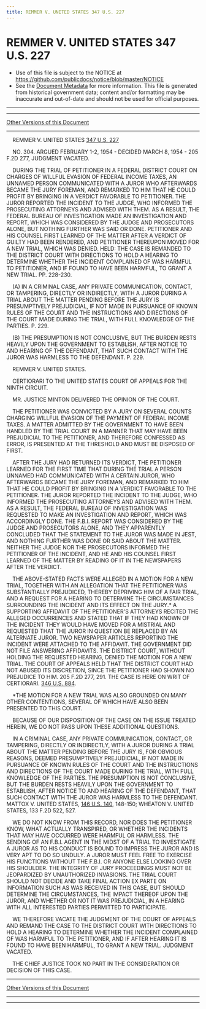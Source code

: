 ```yaml
---
title: REMMER V. UNITED STATES 347 U.S. 227
---
```


# REMMER V. UNITED STATES 347 U.S. 227

* Use of this file is subject to the NOTICE at https://github.com/publicdocs/notice/blob/master/NOTICE
* See the [Document Metadata](../../../index.md) for more information.
  This file is generated from historical government data; content and/or formatting may be inaccurate and out-of-date and should not be used for official purposes.

----------
----------

[Other Versions of this Document](https://publicdocs.github.io/go/links?ns=uslm-x&ref=%2Fus%2Fcourts%2Fscotus%2FusReporter%2F347%2F227)

----------

    REMMER V. UNITED STATES [347 U.S. 227][/us/courts/scotus/usReporter/347/227]

    NO. 304.  ARGUED FEBRUARY 1-2, 1954 - DECIDED MARCH 8, 1954 - 205 F.2D 277, JUDGMENT VACATED.

    DURING THE TRIAL OF PETITIONER IN A FEDERAL DISTRICT COURT ON CHARGES OF WILLFUL EVASION OF FEDERAL INCOME TAXES, AN UNNAMED PERSON COMMUNICATED WITH A JUROR WHO AFTERWARDS BECAME THE JURY FOREMAN, AND REMARKED TO HIM THAT HE COULD PROFIT BY BRINGING IN A VERDICT FAVORABLE TO PETITIONER.  THE JUROR REPORTED THE INCIDENT TO THE JUDGE, WHO INFORMED THE PROSECUTING ATTORNEYS AND ADVISED WITH THEM.  AS A RESULT, THE FEDERAL BUREAU OF INVESTIGATION MADE AN INVESTIGATION AND REPORT, WHICH WAS CONSIDERED BY THE JUDGE AND PROSECUTORS ALONE, BUT NOTHING FURTHER WAS SAID OR DONE.  PETITIONER AND HIS COUNSEL FIRST LEARNED OF THE MATTER AFTER A VERDICT OF GUILTY HAD BEEN RENDERED, AND PETITIONER THEREUPON MOVED FOR A NEW TRIAL, WHICH WAS DENIED.  HELD:  THE CASE IS REMANDED TO THE DISTRICT COURT WITH DIRECTIONS TO HOLD A HEARING TO DETERMINE WHETHER THE INCIDENT COMPLAINED OF WAS HARMFUL TO PETITIONER, AND IF FOUND TO HAVE BEEN HARMFUL, TO GRANT A NEW TRIAL.  PP. 228-230.

    (A)  IN A CRIMINAL CASE, ANY PRIVATE COMMUNICATION, CONTACT, OR TAMPERING, DIRECTLY OR INDIRECTLY, WITH A JUROR DURING A TRIAL ABOUT THE MATTER PENDING BEFORE THE JURY IS PRESUMPTIVELY PREJUDICIAL, IF NOT MADE IN PURSUANCE OF KNOWN RULES OF THE COURT AND THE INSTRUCTIONS AND DIRECTIONS OF THE COURT MADE DURING THE TRIAL, WITH FULL KNOWLEDGE OF THE PARTIES.  P. 229.

    (B)  THE PRESUMPTION IS NOT CONCLUSIVE, BUT THE BURDEN RESTS HEAVILY UPON THE GOVERNMENT TO ESTABLISH, AFTER NOTICE TO AND HEARING OF THE DEFENDANT, THAT SUCH CONTACT WITH THE JUROR WAS HARMLESS TO THE DEFENDANT.  P. 229.

    REMMER V. UNITED STATES.

    CERTIORARI TO THE UNITED STATES COURT OF APPEALS FOR THE NINTH CIRCUIT.

    MR. JUSTICE MINTON DELIVERED THE OPINION OF THE COURT.

    THE PETITIONER WAS CONVICTED BY A JURY ON SEVERAL COUNTS CHARGING WILLFUL EVASION OF THE PAYMENT OF FEDERAL INCOME TAXES.  A MATTER ADMITTED BY THE GOVERNMENT TO HAVE BEEN HANDLED BY THE TRIAL COURT IN A MANNER THAT MAY HAVE BEEN PREJUDICIAL TO THE PETITIONER, AND THEREFORE CONFESSED AS ERROR, IS PRESENTED AT THE THRESHOLD AND MUST BE DISPOSED OF FIRST.

    AFTER THE JURY HAD RETURNED ITS VERDICT, THE PETITIONER LEARNED FOR THE FIRST TIME THAT DURING THE TRIAL A PERSON UNNAMED HAD COMMUNICATED WITH A CERTAIN JUROR, WHO AFTERWARDS BECAME THE JURY FOREMAN, AND REMARKED TO HIM THAT HE COULD PROFIT BY BRINGING IN A VERDICT FAVORABLE TO THE PETITIONER.  THE JUROR REPORTED THE INCIDENT TO THE JUDGE, WHO INFORMED THE PROSECUTING ATTORNEYS AND ADVISED WITH THEM.  AS A RESULT, THE FEDERAL BUREAU OF INVESTIGATION WAS REQUESTED TO MAKE AN INVESTIGATION AND REPORT, WHICH WAS ACCORDINGLY DONE.  THE F.B.I. REPORT WAS CONSIDERED BY THE JUDGE AND PROSECUTORS ALONE, AND THEY APPARENTLY CONCLUDED THAT THE STATEMENT TO THE JUROR WAS MADE IN JEST, AND NOTHING FURTHER WAS DONE OR SAID ABOUT THE MATTER.  NEITHER THE JUDGE NOR THE PROSECUTORS INFORMED THE PETITIONER OF THE INCIDENT, AND HE AND HIS COUNSEL FIRST LEARNED OF THE MATTER BY READING OF IT IN THE NEWSPAPERS AFTER THE VERDICT.

    THE ABOVE-STATED FACTS WERE ALLEGED IN A MOTION FOR A NEW TRIAL, TOGETHER WITH AN ALLEGATION THAT THE PETITIONER WAS SUBSTANTIALLY PREJUDICED, THEREBY DEPRIVING HIM OF A FAIR TRIAL, AND A REQUEST FOR A HEARING TO DETERMINE THE CIRCUMSTANCES SURROUNDING THE INCIDENT AND ITS EFFECT ON THE JURY.\* A SUPPORTING AFFIDAVIT OF THE PETITIONER'S ATTORNEYS RECITED THE ALLEGED OCCURRENCES AND STATED THAT IF THEY HAD KNOWN OF THE INCIDENT THEY WOULD HAVE MOVED FOR A MISTRIAL AND REQUESTED THAT THE JUROR IN QUESTION BE REPLACED BY AN ALTERNATE JUROR.  TWO NEWSPAPER ARTICLES REPORTING THE INCIDENT WERE ATTACHED TO THE AFFIDAVIT.  THE GOVERNMENT DID NOT FILE ANSWERING AFFIDAVITS.  THE DISTRICT COURT, WITHOUT HOLDING THE REQUESTED HEARING, DENIED THE MOTION FOR A NEW TRIAL.  THE COURT OF APPEALS HELD THAT THE DISTRICT COURT HAD NOT ABUSED ITS DISCRETION, SINCE THE PETITIONER HAD SHOWN NO PREJUDICE TO HIM.  205 F.2D 277, 291.  THE CASE IS HERE ON WRIT OF CERTIORARI.  [346 U.S. 884][/us/courts/scotus/usReporter/346/884].

    \*THE MOTION FOR A NEW TRIAL WAS ALSO GROUNDED ON MANY OTHER CONTENTIONS, SEVERAL OF WHICH HAVE ALSO BEEN PRESENTED TO THIS COURT.

    BECAUSE OF OUR DISPOSITION OF THE CASE ON THE ISSUE TREATED HEREIN, WE DO NOT PASS UPON THESE ADDITIONAL QUESTIONS.

    IN A CRIMINAL CASE, ANY PRIVATE COMMUNICATION, CONTACT, OR TAMPERING, DIRECTLY OR INDIRECTLY, WITH A JUROR DURING A TRIAL ABOUT THE MATTER PENDING BEFORE THE JURY IS, FOR OBVIOUS REASONS, DEEMED PRESUMPTIVELY PREJUDICIAL, IF NOT MADE IN PURSUANCE OF KNOWN RULES OF THE COURT AND THE INSTRUCTIONS AND DIRECTIONS OF THE COURT MADE DURING THE TRIAL, WITH FULL KNOWLEDGE OF THE PARTIES.  THE PRESUMPTION IS NOT CONCLUSIVE, BUT THE BURDEN RESTS HEAVILY UPON THE GOVERNMENT TO ESTABLISH, AFTER NOTICE TO AND HEARING OF THE DEFENDANT, THAT SUCH CONTACT WITH THE JUROR WAS HARMLESS TO THE DEFENDANT.  MATTOX V. UNITED STATES, [146 U.S. 140][/us/courts/scotus/usReporter/146/140], 148-150; WHEATON V. UNITED STATES, 133 F.2D 522, 527.

    WE DO NOT KNOW FROM THIS RECORD, NOR DOES THE PETITIONER KNOW, WHAT ACTUALLY TRANSPIRED, OR WHETHER THE INCIDENTS THAT MAY HAVE OCCURRED WERE HARMFUL OR HARMLESS.  THE SENDING OF AN F.B.I. AGENT IN THE MIDST OF A TRIAL TO INVESTIGATE A JUROR AS TO HIS CONDUCT IS BOUND TO IMPRESS THE JUROR AND IS VERY APT TO DO SO UNDULY.  A JUROR MUST FEEL FREE TO EXERCISE HIS FUNCTIONS WITHOUT THE F.B.I. OR ANYONE ELSE LOOKING OVER HIS SHOULDER.  THE INTEGRITY OF JURY PROCEEDINGS MUST NOT BE JEOPARDIZED BY UNAUTHORIZED INVASIONS.  THE TRIAL COURT SHOULD NOT DECIDE AND TAKE FINAL ACTION EX PARTE ON INFORMATION SUCH AS WAS RECEIVED IN THIS CASE, BUT SHOULD DETERMINE THE CIRCUMSTANCES, THE IMPACT THEREOF UPON THE JUROR, AND WHETHER OR NOT IT WAS PREJUDICIAL, IN A HEARING WITH ALL INTERESTED PARTIES PERMITTED TO PARTICIPATE.

    WE THEREFORE VACATE THE JUDGMENT OF THE COURT OF APPEALS AND REMAND THE CASE TO THE DISTRICT COURT WITH DIRECTIONS TO HOLD A HEARING TO DETERMINE WHETHER THE INCIDENT COMPLAINED OF WAS HARMFUL TO THE PETITIONER, AND IF AFTER HEARING IT IS FOUND TO HAVE BEEN HARMFUL, TO GRANT A NEW TRIAL.  JUDGMENT VACATED.

    THE CHIEF JUSTICE TOOK NO PART IN THE CONSIDERATION OR DECISION OF THIS CASE.

----------

[Other Versions of this Document](https://publicdocs.github.io/go/links?ns=uslm-x&ref=%2Fus%2Fcourts%2Fscotus%2FusReporter%2F347%2F227)

----------
----------

[/us/courts/scotus/usReporter/347/227]: https://publicdocs.github.io/go/links?ns=uslm-x&ref=%2Fus%2Fcourts%2Fscotus%2FusReporter%2F347%2F227
[/us/courts/scotus/usReporter/346/884]: https://publicdocs.github.io/go/links?ns=uslm-x&ref=%2Fus%2Fcourts%2Fscotus%2FusReporter%2F346%2F884
[/us/courts/scotus/usReporter/146/140]: https://publicdocs.github.io/go/links?ns=uslm-x&ref=%2Fus%2Fcourts%2Fscotus%2FusReporter%2F146%2F140


